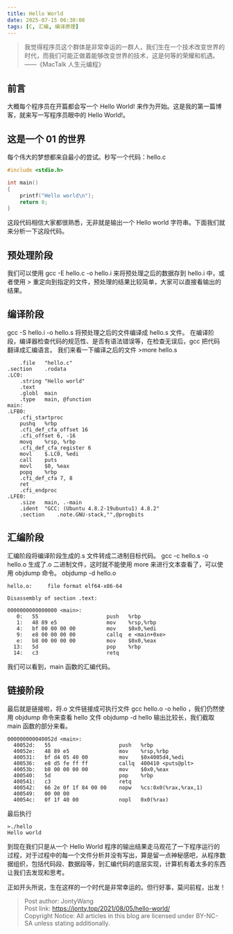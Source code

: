 ```yaml
---
title: Hello World
date: 2025-07-15 06:30:08
tags: [C, 汇编, 编译原理]
---
```


> 我觉得程序员这个群体是非常幸运的一群人，我们生在一个技术改变世界的时代，而我们可能正做着能够改变世界的技术，这是何等的荣耀和机遇。 ——《MacTalk 人生元编程》

## 前言

大概每个程序员在开篇都会写一个 Hello World! 来作为开始。这是我的第一篇博客，就来写一写程序员眼中的 Hello World!。

<!-- more -->

## 这是一个 01 的世界

每个伟大的梦想都来自最小的尝试。秒写一个代码：hello.c

```c
#include <stdio.h>

int main()
{
    printf("Hello world\n");
    return 0;
}
```

这段代码相信大家都很熟悉，无非就是输出一个 Hello world 字符串。下面我们就来分析一下这段代码。

## 预处理阶段

我们可以使用 gcc -E hello.c -o hello.i 来将预处理之后的数据存到 hello.i 中，或者使用 > 重定向到指定的文件，预处理的结果比较简单，大家可以直接看输出的结果。

## 编译阶段

gcc -S hello.i -o hello.s 将预处理之后的文件编译成 hello.s 文件。
在编译阶段，编译器检查代码的规范性、是否有语法错误等，在检查无误后，gcc 把代码翻译成汇编语言。 我们来看一下编译之后的文件 >more hello.s

```
    .file	"hello.c"
.section	.rodata
.LC0:
    .string	"Hello world"
    .text
    .globl	main
    .type	main, @function
main:
.LFB0:
    .cfi_startproc
    pushq	%rbp
    .cfi_def_cfa_offset 16
    .cfi_offset 6, -16
    movq	%rsp, %rbp
    .cfi_def_cfa_register 6
    movl	$.LC0, %edi
    call	puts
    movl	$0, %eax
    popq	%rbp
    .cfi_def_cfa 7, 8
    ret
    .cfi_endproc
.LFE0:
    .size	main, .-main
    .ident	"GCC: (Ubuntu 4.8.2-19ubuntu1) 4.8.2"
    .section	.note.GNU-stack,"",@progbits
```

## 汇编阶段

汇编阶段将编译阶段生成的.s 文件转成二进制目标代码。 gcc -c hello.s -o hello.o 生成了.o 二进制文件，这时就不能使用 more 来进行文本查看了，可以使用 objdump 命令。 objdump -d hello.o

```
hello.o:     file format elf64-x86-64

Disassembly of section .text:

0000000000000000 <main>:
   0:	55                   	push   %rbp
   1:	48 89 e5             	mov    %rsp,%rbp
   4:	bf 00 00 00 00       	mov    $0x0,%edi
   9:	e8 00 00 00 00       	callq  e <main+0xe>
   e:	b8 00 00 00 00       	mov    $0x0,%eax
  13:	5d                   	pop    %rbp
  14:	c3                   	retq
```

我们可以看到，main 函数的汇编代码。

## 链接阶段

最后就是链接啦，将.o 文件链接成可执行文件 gcc hello.o -o hello ，我们仍然使用 objdump 命令来查看 hello 文件 objdump -d hello
输出比较长，我们截取 main 函数的部分来看。

```
000000000040052d <main>:
  40052d:	55                   	push   %rbp
  40052e:	48 89 e5             	mov    %rsp,%rbp
  400531:	bf d4 05 40 00       	mov    $0x4005d4,%edi
  400536:	e8 d5 fe ff ff       	callq  400410 <puts@plt>
  40053b:	b8 00 00 00 00       	mov    $0x0,%eax
  400540:	5d                   	pop    %rbp
  400541:	c3                   	retq
  400542:	66 2e 0f 1f 84 00 00 	nopw   %cs:0x0(%rax,%rax,1)
  400549:	00 00 00
  40054c:	0f 1f 40 00          	nopl   0x0(%rax)
```

最后执行

```
>./hello
Hello world
```

到现在我们只是从一个 Hello World 程序的输出结果走马观花了一下程序运行的过程，对于过程中的每一个文件分析并没有写出，算是留一点神秘感吧，从程序数据组织，包括代码段、数据段等，到汇编代码的底层实现，计算机有着太多的东西让我们去发现和思考。

正如开头所说，生在这样的一个时代是非常幸运的。但行好事，莫问前程，出发！

> Post author: JontyWang  
Post link: https://jonty.top/2021/08/05/hello-world/  
Copyright Notice: All articles in this blog are licensed under BY-NC-SA unless stating additionally.  